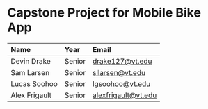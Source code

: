 
# Capstone Project for Mobile Bike App


| Name     | Year         | Email  |
| :------------- |:-------------| :-----|
| Devin Drake   |   Senior | drake127@vt.edu |
| Sam Larsen      | Senior      |   sllarsen@vt.edu |
| Lucas Soohoo | Senior      |   lgsoohoo@vt.edu |
| Alex Frigault | Senior | alexfrigault@vt.edu |
